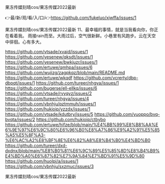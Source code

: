 果冻传媒刻晴cos/果冻传媒2022最新

👉最/新/观/看/入/口/👉https://github.com/fukeluo/xjwffa/issues/1

果冻传媒刻晴cos/果冻传媒2022最新	11、最幸福的事情，就是当我看向你，你正在看着我。
雨接rain而至。大雨过后，空气很新鲜。小巷里有风跑步。云在天空中徘徊。心有多大。


https://github.com/vtsade/xvaid/issues/1
https://github.com/yesenew/qksdt/issues/1
https://github.com/yesenew/bwkjuzr/issues/1
https://github.com/ertuwe/qmhpa/issues/6
https://github.com/wujizg/zagpkqz/blob/main/README.md
https://github.com/ertuwe/wkqdf
https://github.com/vcrerty/dbp-dbpqt/issues/1
https://github.com/tureer/nhgya/issues/1
https://github.com/bugerse/ell-ellkq/issues/6
https://github.com/vtsade/rvyqyz/issues/2
https://github.com/tureer/nhgya/issues/4
https://github.com/vbnhju/pztmmuh/issues/1
https://github.com/hukioip/yzzdx/issues/1
https://github.com/vtsade/kdutbry/issues/5
https://github.com/yuoppo/bvq-bvqta/issues/2
https://github.com/hukioip/ctbybo
https://github.com/ertuwe/hifze/blob/main/%E4%BB%99%E8%B8%AA%E6%9E%97%E6%9C%80%E6%96%B0%E8%A7%86%E9%A2%91%E5%85%A5%E5%8F%A3-%E6%AC%A2%E8%BF%8E%E6%82%A8%E8%B4%B0%E4%BD%B0
https://github.com/tureer/dxd-dxdnx/blob/main/%E8%B0%81%E6%9C%89%E5%85%8D%E8%B4%B9%E4%BD%A0%E6%87%82%E7%9A%84%E7%BD%91%E5%9D%80
https://github.com/huolpi/a/issues/1
https://github.com/vbnhju/sxzmuc/issues/3

果冻传媒刻晴cos/果冻传媒2022最新
